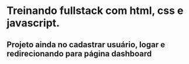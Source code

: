 # Treinando fullstack com html, css e javascript.
## Projeto ainda no cadastrar usuário, logar e redirecionando para página dashboard
